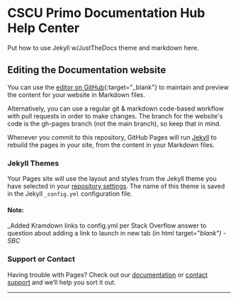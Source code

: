 # CSCU Primo Documentation Hub Help Center

Put how to use Jekyll w/JustTheDocs theme and markdown here.

## Editing the Documentation website

You can use the [editor on GitHub](https://github.com/CSCU-Libraries/Primo-Documentation/edit/gh-pages/index.md){:target="_blank"} to maintain and preview the content for your website in Markdown files.

Alternatively, you can use a regular git & markdown code-based workflow with pull requests in order to make changes. The branch for the website's code is the gh-pages branch (not the main branch), so keep that in mind.

Whenever you commit to this repository, GitHub Pages will run [Jekyll](https://jekyllrb.com/) to rebuild the pages in your site, from the content in your Markdown files.

### Jekyll Themes

Your Pages site will use the layout and styles from the Jekyll theme you have selected in your [repository settings](https://github.com/CSCU-Libraries/Primo-Documentation/settings/pages). The name of this theme is saved in the Jekyll `_config.yml` configuration file.

#### Note:

_Added Kramdown links to config.yml per Stack Overflow answer to question about adding a link to launch in new tab (in html target="_blank") - SBC_

### Support or Contact

Having trouble with Pages? Check out our [documentation](https://docs.github.com/categories/github-pages-basics/) or [contact support](https://support.github.com/contact) and we’ll help you sort it out.

****
